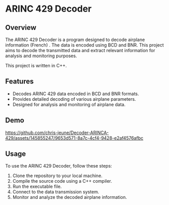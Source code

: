 # ARINC 429 Decoder

## Overview

The ARINC 429 Decoder is a program designed to decode airplane information (French) . The data is encoded using BCD and BNR. This project aims to decode the transmitted data and extract relevant information for analysis and monitoring purposes.

This project is written in C++.

## Features

- Decodes ARINC 429 data encoded in BCD and BNR formats.
- Provides detailed decoding of various airplane parameters.
- Designed for analysis and monitoring of airplane data.

## Demo

https://github.com/chris-jeune/Decoder-ARINCA-429/assets/145855247/9653d571-8a7c-4cf4-9428-e2af4576afbc

## Usage

To use the ARINC 429 Decoder, follow these steps:

1. Clone the repository to your local machine.
2. Compile the source code using a C++ compiler.
3. Run the executable file.
4. Connect to the data transmission system.
5. Monitor and analyze the decoded airplane information.
